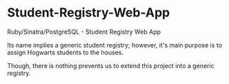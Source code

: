 # Student-Registry-Web-App
Ruby/Sinatra/PostgreSQL - Student Registry Web App

Its name implies a generic student registry; however, it's main purpose is to assign Hogwarts students to the houses.

Though, there is nothing prevents us to extend this project into a generic registry.
